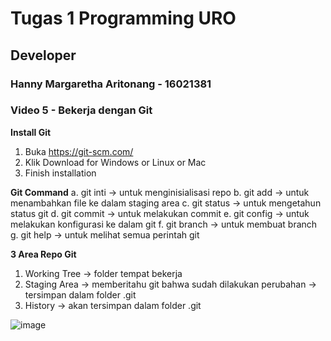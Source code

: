 # Tugas 1 Programming URO
## Developer
### Hanny Margaretha Aritonang - 16021381
### Video 5 - Bekerja dengan Git

**Install Git**
1. Buka https://git-scm.com/
2. Klik Download for Windows or Linux or Mac
3. Finish installation

**Git Command**
a. git inti -> untuk menginisialisasi repo
b. git add -> untuk menambahkan file ke dalam staging area
c. git status -> untuk mengetahun status git
d. git commit -> untuk melakukan commit
e. git config -> untuk melakukan konfigurasi ke dalam git
f. git branch -> untuk membuat branch
g. git help -> untuk melihat semua perintah git

**3 Area Repo Git**
1. Working Tree -> folder tempat bekerja 
2. Staging Area -> memberitahu git bahwa sudah dilakukan perubahan -> tersimpan dalam folder .git
3. History -> akan tersimpan dalam folder .git

![image](https://user-images.githubusercontent.com/73069670/153604709-96c24ffd-53c7-4b59-a544-fce06b39ae2b.png)
